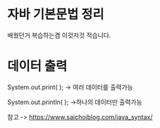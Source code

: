 자바 기본문법 정리
===

배웠던거 복습하는겸 이것저것 적습니다.


데이터 출력
===

System.out.print(         );     -> 여러 데이터를 출력가능

System.out.println(       );   ->하나의 데이터만 출력가능


참고 -> https://www.saichoiblog.com/java_syntax/
